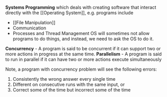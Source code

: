 **Systems Programming** which deals with creating software that interact directly with the [[Operating System]], e.g. programs include
- [[File Manipulation]]
- Communication
- Processes and Thread Management
OS will sometimes not allow programs to do things, and instead, we need to ask the OS to do it.

**Concurrency** - A program is said to be concurrent if it can support two or more actions in progress at the same time.
**Parallelism** - A program is said to run in parallel if it can have two or more actions execute simultaneously

Note, a program with concurrency problem will see the following errors:
1. Consistently the wrong answer every single time  
2. Different on consecutive runs with the same input, or  
3. Correct some of the time but incorrect some of the time